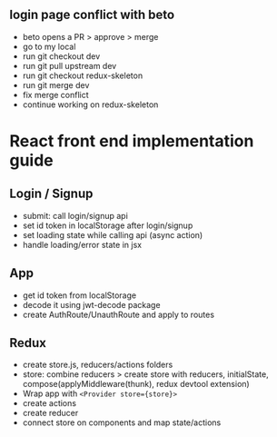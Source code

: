 ## login page conflict with beto

- beto opens a PR > approve > merge
- go to my local
- run git checkout dev
- run git pull upstream dev
- run git checkout redux-skeleton
- run git merge dev
- fix merge conflict
- continue working on redux-skeleton

# React front end implementation guide

## Login / Signup

- submit: call login/signup api
- set id token in localStorage after login/signup
- set loading state while calling api (async action)
- handle loading/error state in jsx

## App

- get id token from localStorage
- decode it using jwt-decode package
- create AuthRoute/UnauthRoute and apply to routes

## Redux

- create store.js, reducers/actions folders
- store: combine reducers > create store with reducers, initialState, compose(applyMiddleware(thunk), redux devtool extension)
- Wrap app with `<Provider store={store}>`
- create actions
- create reducer
- connect store on components and map state/actions
